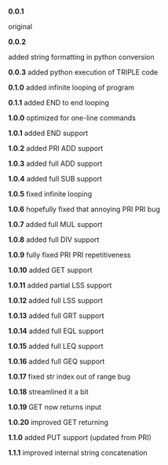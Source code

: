 **0.0.1**

original

**0.0.2**

added string formatting in python conversion

**0.0.3**
added python execution of TRIPLE code

**0.1.0**
added infinite looping of program

**0.1.1**
added END to end looping

**1.0.0**
optimized for one-line commands

**1.0.1**
added END support

**1.0.2**
added PRI ADD support

**1.0.3**
added full ADD support

**1.0.4**
added full SUB support

**1.0.5**
fixed infinite looping

**1.0.6**
hopefully fixed that annoying PRI PRI bug

**1.0.7**
added full MUL support

**1.0.8**
added full DIV support

**1.0.9**
fully fixed PRI PRI repetitiveness

**1.0.10**
added GET support

**1.0.11**
added partial LSS support

**1.0.12**
added full LSS support

**1.0.13**
added full GRT support

**1.0.14**
added full EQL support

**1.0.15**
added full LEQ support

**1.0.16**
added full GEQ support

**1.0.17**
fixed str index out of range bug

**1.0.18**
streamlined it a bit

**1.0.19**
GET now returns input

**1.0.20**
improved GET returning

**1.1.0**
added PUT support (updated from PRI)

**1.1.1**
improved internal string concatenation
